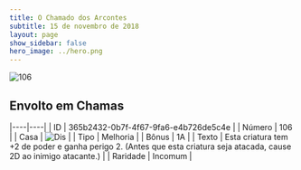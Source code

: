 ```yaml
---
title: O Chamado dos Arcontes
subtitle: 15 de novembro de 2018
layout: page
show_sidebar: false
hero_image: ../hero.png
---
```


![106](https://cdn.keyforgegame.com/media/card_front/pt/341_106_4G49CMC5XCX4_pt.png)

## Envolto em Chamas

|----|----|
| ID | 365b2432-0b7f-4f67-9fa6-e4b726de5c4e |
| Número | 106 |
| Casa | ![Dis](https://archonarcana.com/images/thumb/e/e8/Dis.png/22px-Dis.png "Dis") |
| Tipo | Melhoria |
| Bônus | 1A |
| Texto | Esta criatura tem +2 de poder e ganha perigo 2. (Antes que esta criatura seja atacada, cause 2D  ao inimigo atacante.) |
| Raridade | Incomum |
